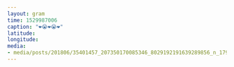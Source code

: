 ```yaml
---
layout: gram
time: 1529987006
caption: "❤️😭❤️😭❤️"
latitude: 
longitude: 
media:
- media/posts/201806/35401457_207350170085346_8029192191639289856_n_17938615744124578.jpg
---
```

